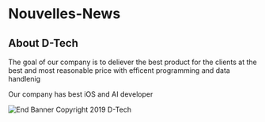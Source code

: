 #  Nouvelles-News

## About D-Tech

The goal of our company is to deliever the best  product for the clients at the best and most reasonable price with efficent programming and data handlenig 

Our company has best iOS and AI developer




![End Banner](Documentation/readme-end-banner.png)
Copyright 2019 D-Tech

